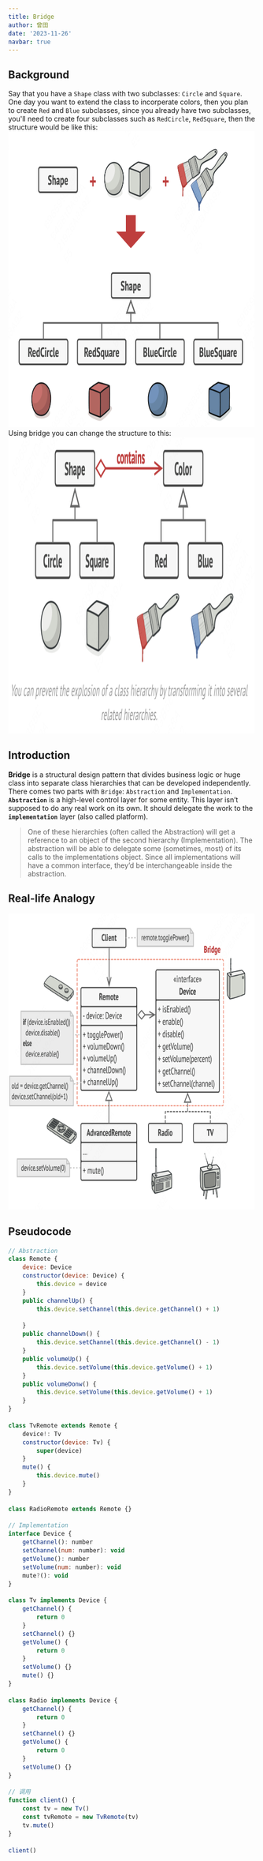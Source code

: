 ```yaml
---
title: Bridge
author: 曾田
date: '2023-11-26'
navbar: true
---
```


## Background
Say that you have a `Shape` class with two subclasses: `Circle` and `Square`. One day you want to extend the class to incorperate colors, then you plan to create `Red` and `Blue` subclasses, since you already have two subclasses, you'll need to create four subclasses such as `RedCircle`, `RedSquare`, then the structure would be like this: 
<img src="../../../.vuepress/public/imgs/bridge01.png" width="500" height="600" />
Using bridge you can change the structure to this:
<img src="../../../.vuepress/public/imgs/bridge02.png" width="500" height="600" />

## Introduction
**Bridge** is a structural design pattern that divides business logic or huge class into separate class hierarchies that can be developed independently.  
There comes two parts with `Bridge`: `Abstraction` and `Implementation`. **`Abstraction`** is a high-level control layer for some entity. This layer isn’t supposed to do any real work on its own. It should delegate the work to the **`implementation`** layer (also called platform).
> One of these hierarchies (often called the Abstraction) will get a reference to an object of the second hierarchy (Implementation). The abstraction will be able to delegate some (sometimes, most) of its calls to the implementations object. Since all implementations will have a common interface, they’d be interchangeable inside the abstraction.



## Real-life Analogy
<img src="../../../.vuepress/public/imgs/bridge03.png" width="500" height="600" />

## Pseudocode

```js
// Abstraction
class Remote {
    device: Device
    constructor(device: Device) {
        this.device = device
    }
    public channelUp() {
        this.device.setChannel(this.device.getChannel() + 1)
        
    }
    public channelDown() {
        this.device.setChannel(this.device.getChannel() - 1)
    }
    public volumeUp() {
        this.device.setVolume(this.device.getVolume() + 1)
    }
    public volumeDonw() {
        this.device.setVolume(this.device.getVolume() + 1)
    }
}

class TvRemote extends Remote {
    device!: Tv
    constructor(device: Tv) {
        super(device)
    }
    mute() {
        this.device.mute()
    }
}

class RadioRemote extends Remote {}

// Implementation
interface Device {
    getChannel(): number 
    setChannel(num: number): void
    getVolume(): number
    setVolume(num: number): void
    mute?(): void
}

class Tv implements Device {
    getChannel() {
        return 0
    }
    setChannel() {}
    getVolume() {
        return 0
    }
    setVolume() {}
    mute() {}
}

class Radio implements Device {
    getChannel() {
        return 0
    }
    setChannel() {}
    getVolume() {
        return 0
    }
    setVolume() {}
}

// 调用
function client() {
    const tv = new Tv()
    const tvRemote = new TvRemote(tv)
    tv.mute()
}

client()
```

